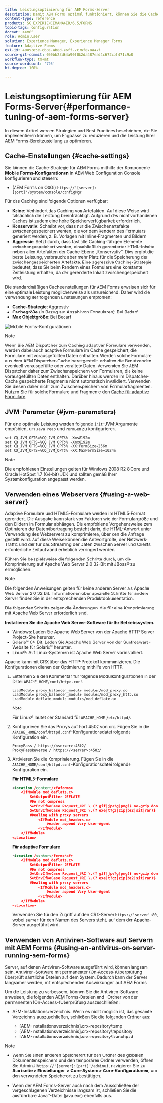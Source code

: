 ```yaml
---
title: Leistungsoptimierung für AEM Forms-Server
description: Damit AEM Forms optimal funktioniert, können Sie die Cache-Einstellungen und JVM-Parameter anpassen. Durch das Verwenden eines Webservers lässt sich auch die Leistung der AEM Forms-Bereitstellung verbessern.
content-type: reference
products: SG_EXPERIENCEMANAGER/6.5/FORMS
topic-tags: Configuration
docset: aem65
role: Admin,User
solution: Experience Manager, Experience Manager Forms
feature: Adaptive Forms
exl-id: 4009c85e-cb8a-4bed-a6ff-7c76fe78a47f
source-git-commit: 060bb23d64a90f0b2da487ead4c672cbf471c9a8
workflow-type: tm+mt
source-wordcount: '795'
ht-degree: 100%

---
```


# Leistungsoptimierung für AEM Forms-Server{#performance-tuning-of-aem-forms-server}

In diesem Artikel werden Strategien und Best Practices beschrieben, die Sie implementieren können, um Engpässe zu reduzieren und die Leistung Ihrer AEM Forms-Bereitzustellung zu optimieren.

## Cache-Einstellungen {#cache-settings}

Sie können die Cache-Strategie für AEM Forms mithilfe der Komponente **Mobile Forms-Konfigurationen** in AEM Web Configuration Console konfigurieren und steuern:

* (AEM Forms on OSGi) `https://'[server]:[port]'/system/console/configMgr`

<!--
* (AEM Forms on JEE) `https://'[server]:[port]'/lc/system/console/configMgr`
-->

Für das Caching sind folgende Optionen verfügbar:

* **Keine**: Verhindert das Caching von Artefakten. Auf diese Weise wird tatsächlich die Leistung beeinträchtigt. Aufgrund des nicht vorhandenen Caches ist zudem eine hohe Speicherverfügbarkeit erforderlich.
* **Konservativ**: Schreibt vor, dass nur die Zwischenartefakte zwischengespeichert werden, die vor dem Rendern des Formulars generiert werden, z. B. Vorlagen mit Inline-Fragmenten und Bildern.
* **Aggressie**: Setzt durch, dass fast alle Caching-fähigen Elemente zwischengespeichert werden, einschließlich gerenderter HTML-Inhalte neben allen Artefakten der Cache-Ebene „Konservativ“. Dies ergibt die beste Leistung, verbraucht aber mehr Platz für die Speicherung der zwischengespeicherten Artefakte. Eine aggressive Caching-Strategie bedeutet, dass Sie beim Rendern eines Formulars eine konstante Zeitleistung erhalten, da der gerenderte Inhalt zwischengespeichert wird.

Die standardmäßigen Cacheeinstellungen für AEM Forms erweisen sich für eine optimale Leistung möglicherweise als unzureichend. Daher wird die Verwendung der folgenden Einstellungen empfohlen:

* **Cache-Strategie**: Aggressiv
* **Cachegröße** (in Bezug auf Anzahl von Formularen): Bei Bedarf
* **Max Objektgröße**: Bei Bedarf

![Mobile Forms-Konfigurationen](assets/snap.png)

>[!NOTE]
>
>Wenn Sie AEM Dispatcher zum Caching adaptiver Formulare verwenden, werden dabei auch adaptive Formulare im Cache gespeichert, die Formulare mit vorausgefüllten Daten enthalten. Werden solche Formulare aus dem AEM Dispatcher-Cache bereitgestellt, erhalten die Benutzenden eventuell vorausgefüllte oder veraltete Daten. Verwenden Sie AEM Dispatcher daher zum Zwischenspeichern von Formularen, die keine vorausgefüllten Daten enthalten. Darüber hinaus werden im Dispatcher-Cache gespeicherte Fragmente nicht automatisch invalidiert. Verwenden Sie diesen daher nicht zum Zwischenspeichern von Formularfragmenten. Nutzen Sie für solche Formulare und Fragmente den [Cache für adaptive Formulare](../../forms/using/configure-adaptive-forms-cache.md).

## JVM-Parameter  {#jvm-parameters}

Für eine optimale Leistung werden folgende `init`-JVM-Argumente empfohlen, um `Java heap` und `PermGen` zu konfigurieren.

```shell
set CQ_JVM_OPTS=%CQ_JVM_OPTS% -Xms8192m
set CQ_JVM_OPTS=%CQ_JVM_OPTS% -Xmx8192m
set CQ_JVM_OPTS=%CQ_JVM_OPTS% -XX:PermSize=256m
set CQ_JVM_OPTS=%CQ_JVM_OPTS% -XX:MaxPermSize=1024m
```

>[!NOTE]
>
>Die empfohlenen Einstellungen gelten für Windows 2008 R2 8 Core und Oracle HotSpot 1.7 (64-bit) JDK und sollten gemäß Ihrer Systemkonfiguration angepasst werden.

## Verwenden eines Webservers {#using-a-web-server}

Adaptive Formulare und HTML5-Formulare werden im HTML5-Format gerendert. Die Ausgabe kann stark von Faktoren wie der Formulargröße und den Bildern im Formular abhängen. Die empfohlene Vorgehensweise zum Optimieren der Datenübertragung besteht darin, die HTML-Antwort unter Verwendung des Webservers zu komprimieren, über den die Anfrage gestellt wird. Auf diese Weise können die Antwortgröße, der Netzwerk-Traffic und der für das Streaming der Daten zwischen Server und Clients erforderliche Zeitaufwand erheblich verringert werden.

Führen Sie beispielsweise die folgenden Schritte durch, um die Komprimierung auf Apache Web Server 2.0 32-Bit mit JBoss® zu ermöglichen:

>[!NOTE]
>
>Die folgenden Anweisungen gelten für keine anderen Server als Apache Web Server 2.0 32 Bit.  Informationen über spezielle Schritte für andere Server finden Sie in der entsprechenden Produktdokumentation.

Die folgenden Schritte zeigen die Änderungen, die für eine Komprimierung mit Apache Web Server erforderlich sind.

**Installieren Sie die Apache Web Server-Software für Ihr Betriebssystem.**

* Windows: Laden Sie Apache Web Server von der Apache HTTP Server Project-Site herunter.
* Solaris™ 64-Bit: Laden Sie Apache Web Server von der Sunfreeware-Website für Solaris™ herunter.
* Linux®: Auf Linux-Systemen ist Apache Web Server vorinstalliert.

Apache kann mit CRX über das HTTP-Protokoll kommunizieren. Die Konfigurationen dienen der Optimierung mithilfe von HTTP.

1. Entfernen Sie den Kommentar für folgende Modulkonfigurationen in der Datei `APACHE_HOME/conf/httpd.conf`.

   ```shell
   LoadModule proxy_balancer_module modules/mod_proxy.so
   LoadModule proxy_balancer_module modules/mod_proxy_http.so
   LoadModule deflate_module modules/mod_deflate.so
   ```

   >[!NOTE]
   >
   >Für Linux® lautet der Standard für `APACHE_HOME` `/etc/httpd/`.

1. Konfigurieren Sie das Proxys auf Port 4502 von crx.
Fügen Sie in die `APACHE_HOME/conf/httpd.conf`-Konfigurationsdatei folgende Konfiguration ein.

   ```shell
   ProxyPass / https://<server>:4502/
   ProxyPassReverse / https://<server>:4502/
   ```

1. Aktivieren Sie die Komprimierung. Fügen Sie in die `APACHE_HOME/conf/httpd.conf`-Konfigurationsdatei folgende Konfiguration ein.

   **Für HTML5-Formulare**

   ```xml
   <Location /content/xfaforms>
       <IfModule mod_deflate.c>
           SetOutputFilter DEFLATE
           #Do not compress
           SetEnvIfNoCase Request_URI \.(?:gif|jpe?g|png)$ no-gzip dont-vary
           SetEnvIfNoCase Request_URI \.(?:exe|t?gz|zip|bz2|sit|rar)$ no-gzip dont-vary
           #Dealing with proxy servers
               <IfModule mod_headers.c>
                   Header append Vary User-Agent
               </IfModule>
       </IfModule>
   </Location>
   ```

   **Für adaptive Formulare**

   ```xml
   <Location /content/forms/af>
       <IfModule mod_deflate.c>
           SetOutputFilter DEFLATE
           #Do not compress
           SetEnvIfNoCase Request_URI \.(?:gif|jpe?g|png)$ no-gzip dont-vary
           SetEnvIfNoCase Request_URI \.(?:exe|t?gz|zip|bz2|sit|rar)$ no-gzip dont-vary
           #Dealing with proxy servers
               <IfModule mod_headers.c>
                   Header append Vary User-Agent
               </IfModule>
       </IfModule>
   </Location>
   ```

   Verwenden Sie für den Zugriff auf den CRX-Server `https://'server':80`, wobei `server` für den Namen des Servers steht, auf dem der Apache-Server ausgeführt wird.

## Verwenden von Antiviren-Software auf Servern mit AEM Forms {#using-an-antivirus-on-server-running-aem-forms}

Server, auf denen Antiviren-Software ausgeführt wird, können langsam sein. Antiviren-Software mit permanenter (On-Access-)Überprüfung überprüft sämtliche Dateien auf dem System. Dadurch kann der Server langsamer werden, mit entsprechenden Auswirkungen auf AEM Forms.

Um die Leistung zu verbessern, können Sie die Antiviren-Software anweisen, die folgenden AEM Forms-Dateien und -Ordner von der permanenten (On-Access-)Überprüfung auszuschließen:

* AEM-Installationsverzeichnis. Wenn es nicht möglich ist, das gesamte Verzeichnis auszuschließen, schließen Sie die folgenden Ordner aus:

   * [AEM-Installationsverzeichnis]\crx-repository\temp
   * [AEM-Installationsverzeichnis]\crx-repository\repository
   * [AEM-Installationsverzeichnis]\crx-repository\launchpad

<!--

* Application server temporary directory. The default location is:

    * (JBoss&reg;) [AEM installation directory]\jboss\standalone\tmp
    * (WebLogic) \Oracle\Middleware\user_projects\domains\LCDomain\servers\LCServer1\tmp
    * (WebSphere&reg;) \Program Files\IBM\WebSphere\AppServer\profiles\AppSrv01\temp

* **(AEM Forms on JEE only)** Global Document Storage (GDS) directory. The default location is:

    * (JBoss&reg;) [appserver root]/server/'server'/svcnative/DocumentStorage
    * (WebLogic) [appserverdomain]/'server'/adobe/LiveCycleServer/DocumentStorage
    * (WebSphere&reg;) [appserver root]/installedApps/adobe/'server'/DocumentStorage

* **(AEM Forms on JEE only)** AEM Forms Server logs and temporary directory. The default location is:

    * Server logs - [AEM Forms installation directory]\Adobe\AEM forms\[app-server]\server\all\logs
    * Temp directory - [AEM Forms installation directory]\temp
-->

>[!NOTE]
>
>* Wenn Sie einen anderen Speicherort für den Ordner des globalen Dokumentenspeichers und den temporären Ordner verwenden, öffnen Sie AdminUI`https://'[server]:[port]'/adminui`, navigieren Sie zu **Startseite > Einstellungen > Core-System > Core-Konfigurationen**, um den verwendeten Speicherort zu bestätigen.
>
* Wenn der AEM Forms-Server auch nach dem Ausschließen der vorgeschlagenen Verzeichnisse langsam ist, schließen Sie die ausführbare Java™-Datei (java.exe) ebenfalls aus.
>
